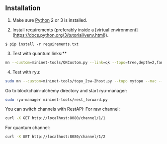 ## Installation

1. Make sure [Python](https://www.python.org/downloads/) 2 or 3 is installed. 


2. Install requirements (preferably inside a [virtual environment] (https://docs.python.org/3/tutorial/venv.html)).  

```
$ pip install -r requirements.txt
``` 

3. Test with quantum links:**
```bash
mn --custom=mininet-tools/QKCustom.py --link=qk --topo=tree,depth=2,fanout=3
```

4. Test with ryu:

```bash
sudo mn --custom=mininet-tools/topo_2sw-2host.py --topo mytopo --mac --controller remote --switch ovs
```

Go to blockchain-alchemy directory and start ryu-manager:

```bash
sudo ryu-manager mininet-tools/rest_forward.py
```

You can switch channels with RestAPI:
For raw channel:
```bash
curl -X GET http://localhost:8080/channel/1/1
```
For quantum channel:
```bash
curl -X GET http://localhost:8080/channel/1/2
```
